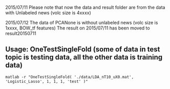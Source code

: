 
2015/07/11
Please note that now the data and result folder are from the data with Unlabeled news (volc size is 4xxxx)

2015/07/12
The data of PCANone is without unlabeled news (volc size is 1xxxx, BOW_tf features)
The result on 2015/07/11 has been moved to result20150711


## Usage: OneTestSingleFold (some of data in test topic is testing data, all the other data is training data)
    matlab -r "OneTestSingleFold( './data/LDA_nT10_uX0.mat', 'Logistic_Lasso', 1, 1, 1, 'test' )"
